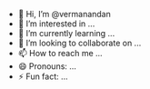 - 👋 Hi, I’m @vermanandan
- 👀 I’m interested in ...
- 🌱 I’m currently learning ...
- 💞️ I’m looking to collaborate on ...
- 📫 How to reach me ...
- 😄 Pronouns: ...
- ⚡ Fun fact: ...

<!---
vermanandan/vermanandan is a ✨ special ✨ repository because its `README.md` (this file) appears on your GitHub profile.
You can click the Preview link to take a look at your changes.
--->
